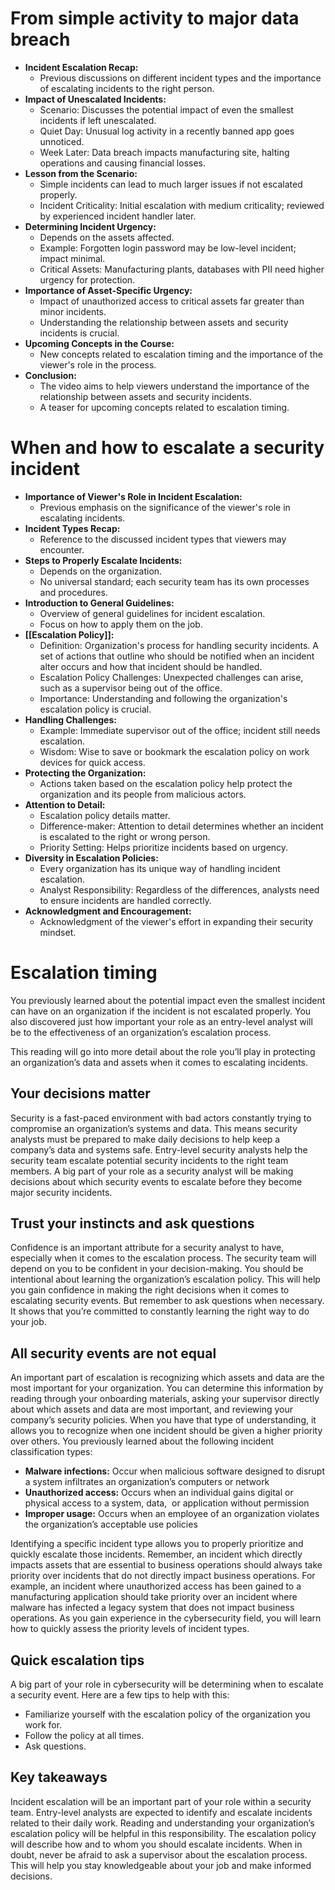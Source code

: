 # From simple activity to major data breach

- **Incident Escalation Recap:**
    - Previous discussions on different incident types and the importance of escalating incidents to the right person.
- **Impact of Unescalated Incidents:**
    - Scenario: Discusses the potential impact of even the smallest incidents if left unescalated.
    - Quiet Day: Unusual log activity in a recently banned app goes unnoticed.
    - Week Later: Data breach impacts manufacturing site, halting operations and causing financial losses.
- **Lesson from the Scenario:**
    - Simple incidents can lead to much larger issues if not escalated properly.
    - Incident Criticality: Initial escalation with medium criticality; reviewed by experienced incident handler later.
- **Determining Incident Urgency:**
    - Depends on the assets affected.
    - Example: Forgotten login password may be low-level incident; impact minimal.
    - Critical Assets: Manufacturing plants, databases with PII need higher urgency for protection.
- **Importance of Asset-Specific Urgency:**
    - Impact of unauthorized access to critical assets far greater than minor incidents.
    - Understanding the relationship between assets and security incidents is crucial.
- **Upcoming Concepts in the Course:**
    - New concepts related to escalation timing and the importance of the viewer's role in the process.
- **Conclusion:**
    - The video aims to help viewers understand the importance of the relationship between assets and security incidents.
    - A teaser for upcoming concepts related to escalation timing.

# When and how to escalate a security incident

- **Importance of Viewer's Role in Incident Escalation:**
    - Previous emphasis on the significance of the viewer's role in escalating incidents.
- **Incident Types Recap:**
    - Reference to the discussed incident types that viewers may encounter.
- **Steps to Properly Escalate Incidents:**
    - Depends on the organization.
    - No universal standard; each security team has its own processes and procedures.
- **Introduction to General Guidelines:**
    - Overview of general guidelines for incident escalation.
    - Focus on how to apply them on the job.
- **[[Escalation Policy]]:**
    - Definition: Organization's process for handling security incidents. A set of actions that outline who should be notified when an incident alter occurs and how that incident should be handled.
    - Escalation Policy Challenges: Unexpected challenges can arise, such as a supervisor being out of the office.
    - Importance: Understanding and following the organization's escalation policy is crucial.
- **Handling Challenges:**
    - Example: Immediate supervisor out of the office; incident still needs escalation.
    - Wisdom: Wise to save or bookmark the escalation policy on work devices for quick access.
- **Protecting the Organization:**
    - Actions taken based on the escalation policy help protect the organization and its people from malicious actors.
- **Attention to Detail:**
    - Escalation policy details matter.
    - Difference-maker: Attention to detail determines whether an incident is escalated to the right or wrong person.
    - Priority Setting: Helps prioritize incidents based on urgency.
- **Diversity in Escalation Policies:**
    - Every organization has its unique way of handling incident escalation.
    - Analyst Responsibility: Regardless of the differences, analysts need to ensure incidents are handled correctly.
- **Acknowledgment and Encouragement:**
    - Acknowledgment of the viewer's effort in expanding their security mindset.

# Escalation timing

You previously learned about the potential impact even the smallest incident can have on an organization if the incident is not escalated properly. You also discovered just how important your role as an entry-level analyst will be to the effectiveness of an organization’s escalation process. 

This reading will go into more detail about the role you’ll play in protecting an organization’s data and assets when it comes to escalating incidents.   

## Your decisions matter

Security is a fast-paced environment with bad actors constantly trying to compromise an organization’s systems and data. This means security analysts must be prepared to make daily decisions to help keep a company’s data and systems safe. Entry-level security analysts help the security team escalate potential security incidents to the right team members. A big part of your role as a security analyst will be making decisions about which security events to escalate before they become major security incidents.

## Trust your instincts and ask questions 

Confidence is an important attribute for a security analyst to have, especially when it comes to the escalation process. The security team will depend on you to be confident in your decision-making. You should be intentional about learning the organization’s escalation policy. This will help you gain confidence in making the right decisions when it comes to escalating security events. But remember to ask questions when necessary. It shows that you’re committed to constantly learning the right way to do your job. 

## All security events are not equal

An important part of escalation is recognizing which assets and data are the most important for your organization. You can determine this information by reading through your onboarding materials, asking your supervisor directly about which assets and data are most important, and reviewing your company’s security policies. When you have that type of understanding, it allows you to recognize when one incident should be given a higher priority over others. You previously learned about the following incident classification types:

- **Malware infections:** Occur when malicious software designed to disrupt a system infiltrates an organization’s computers or network
- **Unauthorized access:** Occurs when an individual gains digital or physical access to a system, data,  or application without permission 
- **Improper usage:** Occurs when an employee of an organization violates the organization’s acceptable use policies

Identifying a specific incident type allows you to properly prioritize and quickly escalate those incidents. Remember, an incident which directly impacts assets that are essential to business operations should always take priority over incidents that do not directly impact business operations. For example, an incident where unauthorized access has been gained to a manufacturing application should take priority over an incident where malware has infected a legacy system that does not impact business operations. As you gain experience in the cybersecurity field, you will learn how to quickly assess the priority levels of incident types. 

## Quick escalation tips  

A big part of your role in cybersecurity will be determining when to escalate a security event. Here are a few tips to help with this:

- Familiarize yourself with the escalation policy of the organization you work for.
- Follow the policy at all times.
- Ask questions.

## Key takeaways

Incident escalation will be an important part of your role within a security team. Entry-level analysts are expected to identify and escalate incidents related to their daily work. Reading and understanding your organization’s escalation policy will be helpful in this responsibility. The escalation policy will describe how and to whom you should escalate incidents. When in doubt, never be afraid to ask a supervisor about the escalation process. This will help you stay knowledgeable about your job and make informed decisions.